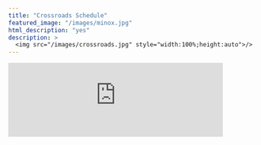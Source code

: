 ```yaml
---
title: "Crossroads Schedule"
featured_image: "/images/minox.jpg"
html_description: "yes"
description: >
  <img src="/images/crossroads.jpg" style="width:100%;height:auto">/>
---
```


<script>
  function getDocHeight(doc) {
    doc = doc || document;
    // stackoverflow.com/questions/1145850/
    var body = doc.body, html = doc.documentElement;
    var height = Math.max( body.scrollHeight, body.offsetHeight, 
        html.clientHeight, html.scrollHeight, html.offsetHeight );
    return height;
  }

  function setIframeHeight(id) {
    var ifrm = document.getElementById(id);
    var doc = ifrm.contentDocument? ifrm.contentDocument: 
        ifrm.contentWindow.document;
    ifrm.style.visibility = 'hidden';
    ifrm.style.height = "10px"; // reset to minimal height ...
    // IE opt. for bing/msn needs a bit added or scrollbar appears
    ifrm.style.height = getDocHeight( doc ) + 4 + "px";
    ifrm.style.visibility = 'visible';
  }
</script>

<div class="min-vh-100">
  <iframe
    id="scheduleFrame"
    class="db ma0 flex flex-wrap min-vh-100 absolute right-2"
    style="width: calc(100% - 70px)"
    frameborder="0"
    onload="setIframeHeight(this.id)"
    src="https://circlecitycrossroads2018.busyconf.com/schedule"
    ></iframe>
</div>